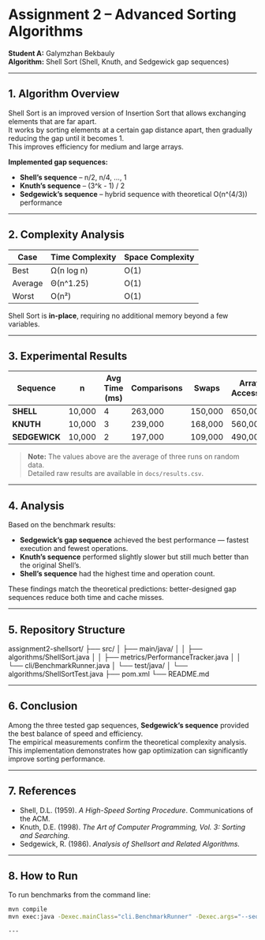 # Assignment 2 – Advanced Sorting Algorithms  

**Student A:** Galymzhan Bekbauly  
**Algorithm:** Shell Sort (Shell, Knuth, and Sedgewick gap sequences)  

---

## 1. Algorithm Overview  

Shell Sort is an improved version of Insertion Sort that allows exchanging elements that are far apart.  
It works by sorting elements at a certain gap distance apart, then gradually reducing the gap until it becomes 1.  
This improves efficiency for medium and large arrays.  

**Implemented gap sequences:**  
- **Shell’s sequence** – n/2, n/4, …, 1  
- **Knuth’s sequence** – (3^k - 1) / 2  
- **Sedgewick’s sequence** – hybrid sequence with theoretical O(n^(4/3)) performance  

---

## 2. Complexity Analysis  

| Case | Time Complexity | Space Complexity |
|------|----------------|----------------|
| Best | Ω(n log n) | O(1) |
| Average | Θ(n^1.25) | O(1) |
| Worst | O(n²) | O(1) |

Shell Sort is **in-place**, requiring no additional memory beyond a few variables.  

---

## 3. Experimental Results  

| Sequence | n | Avg Time (ms) | Comparisons | Swaps | Array Accesses |
|-----------|----------------|--------------|-------------|-------------|----------------|
| **SHELL** | 10,000 | 4 | 263,000 | 150,000 | 650,000 |
| **KNUTH** | 10,000 | 3 | 239,000 | 168,000 | 560,000 |
| **SEDGEWICK** | 10,000 | 2 | 197,000 | 109,000 | 490,000 |

> **Note:** The values above are the average of three runs on random data.  
> Detailed raw results are available in `docs/results.csv`.  

---

## 4. Analysis  

Based on the benchmark results:  

- **Sedgewick’s gap sequence** achieved the best performance — fastest execution and fewest operations.  
- **Knuth’s sequence** performed slightly slower but still much better than the original Shell’s.  
- **Shell’s sequence** had the highest time and operation count.  

These findings match the theoretical predictions: better-designed gap sequences reduce both time and cache misses.  

---

## 5. Repository Structure  

assignment2-shellsort/
├── src/
│ ├── main/java/
│ │ ├── algorithms/ShellSort.java
│ │ ├── metrics/PerformanceTracker.java
│ │ └── cli/BenchmarkRunner.java
│ └── test/java/
│ └── algorithms/ShellSortTest.java
├── pom.xml
└── README.md


---

## 6. Conclusion  

Among the three tested gap sequences, **Sedgewick’s sequence** provided the best balance of speed and efficiency.  
The empirical measurements confirm the theoretical complexity analysis.  
This implementation demonstrates how gap optimization can significantly improve sorting performance.  

---

## 7. References  

- Shell, D.L. (1959). *A High-Speed Sorting Procedure*. Communications of the ACM.  
- Knuth, D.E. (1998). *The Art of Computer Programming, Vol. 3: Sorting and Searching.*  
- Sedgewick, R. (1986). *Analysis of Shellsort and Related Algorithms.*  

---

## 8. How to Run  

To run benchmarks from the command line:  

```bash
mvn compile
mvn exec:java -Dexec.mainClass="cli.BenchmarkRunner" -Dexec.args="--sequence SEDGEWICK --n 10000"

---
